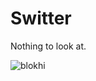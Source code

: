# Switter

Nothing to look at.

![blokhi](http://demotivators.to/media/posters/2499/866107_govoryat-medvedev-zavyol-bloh-v-svitere.jpg)
